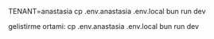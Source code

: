 TENANT=anastasia cp .env.anastasia .env.local
bun run dev


gelistirme ortami: 
cp .env.anastasia .env.local
bun run dev




